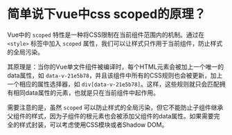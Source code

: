 # 简单说下vue中css scoped的原理？

Vue中的 `scoped` 特性是一种将CSS限制在当前组件范围内的机制。通过在 `<style>` 标签中加入 `scoped` 属性，我们可以让样式只作用于当前组件，防止样式的全局污染。

其原理是：当你的Vue单文件组件被编译时，每个HTML元素会被加上一个唯一的data属性，如 `data-v-21e5b78`，并且该组件中所有的CSS规则也会被更新，加上一个相应的属性选择器，如 `div[data-v-21e5b78]`。这样，这些规则就只会匹配拥有相同data属性的元素，也就是只在当前组件中起作用。

需要注意的是，虽然 `scoped` 可以防止样式的全局污染，但它不能防止子组件继承父组件的样式，因为子组件的根元素也会被添加父组件的data属性。如果需要完全的样式封装，可以考虑使用CSS模块或者Shadow DOM。